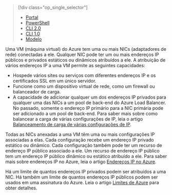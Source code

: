 > [!div class="op_single_selector"]
> * [Portal](../articles/virtual-network/virtual-network-multiple-ip-addresses-portal.md)
> * [PowerShell](../articles/virtual-network/virtual-network-multiple-ip-addresses-powershell.md)
> * [CLI 2.0](../articles/virtual-network/virtual-network-multiple-ip-addresses-cli.md)
> * [CLI 1.0](../articles/virtual-network/virtual-network-multiple-ip-addresses-cli-nodejs.md)
> * [Modelo](../articles/virtual-network/virtual-network-multiple-ip-addresses-template.md)
>

Uma VM (máquina virtual) do Azure tem uma ou mais NICs (adaptadores de rede) conectadas a ele. Qualquer NIC pode ter um ou mais endereços IP públicos e privados estáticos ou dinâmicos atribuídos a ele. A atribuição de vários endereços IP a uma VM permite as seguintes capacidades:

* Hospede vários sites ou serviços com diferentes endereços IP e os certificados SSL em um único servidor.
* Funcione como um dispositivo virtual de rede, como um firewall ou balanceador de carga.
* A capacidade de adicionar qualquer um dos endereços IP privados para qualquer uma das NICs a um pool de back-end do Azure Load Balancer. No passado, somente o endereço IP primário para a NIC primária pode ser adicionado a um pool de back-end. Para saber mais sobre como balancear a carga de várias configurações de IP, leia o artigo [Balanceamento de carga de várias configurações de IP](../articles/load-balancer/load-balancer-multiple-ip.md?toc=%2fazure%2fvirtual-network%2ftoc.json).

Todas as NICs anexadas a uma VM têm uma ou mais configurações IP associadas a elas. Cada configuração recebe um endereço IP privado estático ou dinâmico. Cada configuração também pode ter um recurso de endereço IP público associado a ele. Um recurso de endereço IP público tem um endereço IP público dinâmico ou estático atribuído a ele. Para saber mais sobre endereços IP no Azure, leia o artigo [Endereços IP no Azure](../articles/virtual-network/virtual-network-ip-addresses-overview-arm.md). 

Há um limite de quantos endereços IP privados podem ser atribuídos a uma NIC. Há também um limite de quantos endereços IP públicos podem ser usados em uma assinatura do Azure. Leia o artigo [Limites de Azure](../articles/azure-subscription-service-limits.md?toc=%2fazure%2fvirtual-network%2ftoc.json#azure-resource-manager-virtual-networking-limits) para obter detalhes.

